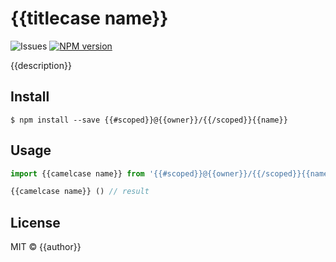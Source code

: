 # {{titlecase name}}

![Issues](https://img.shields.io/github/issues/{{owner}}/{{name}}.svg)
[![NPM version](https://img.shields.io/npm/v/{{#scoped}}@{{owner}}/{{/scoped}}{{name}}.svg)](https://www.npmjs.com/package/{{#scoped}}@{{owner}}/{{/scoped}}{{name}})

{{description}}

## Install

```shell
$ npm install --save {{#scoped}}@{{owner}}/{{/scoped}}{{name}}
```

## Usage

```js
import {{camelcase name}} from '{{#scoped}}@{{owner}}/{{/scoped}}{{name}}';

{{camelcase name}} () // result
```

## License

MIT © {{author}}
